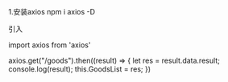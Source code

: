 1.安装axios
npm i axios -D

引入

import axios from 'axios'

axios.get("/goods").then((result) => {
    let res = result.data.result;
    console.log(result);
    this.GoodsList = res;
})

